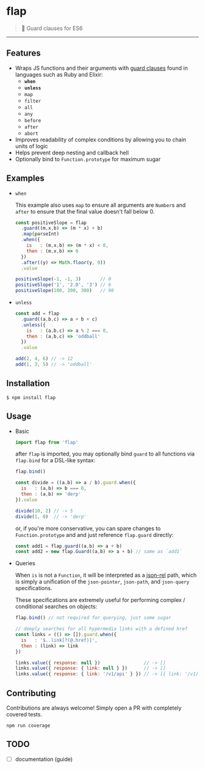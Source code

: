 # flap

> :moyai: Guard clauses for ES6

-----

## Features

 * Wraps JS functions and their arguments with [guard clauses](https://sourcemaking.com/refactoring/replace-nested-conditional-with-guard-clauses) found in languages such as Ruby and Elixir:
    * __`when`__
    * __`unless`__
    * `map`
    * `filter`
    * `all`
    * `any`
    * `before`
    * `after`
    * `abort`
 * Improves readability of complex conditions by allowing you to chain units of logic
 * Helps prevent deep nesting and callback hell
 * Optionally bind to `Function.prototype` for maximum sugar

## Examples

  * `when`

    This example also uses `map` to ensure all arguments are `Number`s and
    `after` to ensure that the final value doesn't fall below 0.

    ```javascript
    const positiveSlope = flap
      .guard((m,x,b) => (m * x) + b)
      .map(parseInt)
      .when({
        is   : (m,x,b) => (m * x) < 0,
        then : (m,x,b) => 0
      })
      .after((y) => Math.floor(y, 0))
      .value

    positiveSlope(-1, -1, 3)       // 0
    positiveSlope('1', '2.0', '3') // 6
    positiveSlope(100, 200, 300)   // 90
    ```

  * `unless`

    ```javascript
    const add = flap
      .guard((a,b,c) => a + b + c)
      .unless({
        is   : (a,b,c) => a % 2 === 0,
        then : (a,b,c) => 'oddball'
      })
      .value

    add(2, 4, 6) // -> 12
    add(1, 3, 5) // -> 'oddball'
    ````

## Installation

  ```
  $ npm install flap
  ```

## Usage

  * Basic

    ```javascript
    import flap from 'flap'
    ```

    after `flap` is imported, you may optionally bind `guard` to all functions
    via `flap.bind` for a DSL-like syntax:

    ```javascript
    flap.bind()

    const divide = ((a,b) => a / b).guard.when({
      is   : (a,b) => b === 0,
      then : (a,b) => 'derp'
    }).value

    divide(10, 2) // -> 5
    divide(1, 0)  // -> 'derp'
    ```
    or, if you're more conservative, you can spare changes to `Function.prototype` and
    and just reference `flap.guard` directly:

    ```javascript
    const add1 = flap.guard((a,b) => a + b)
    const add2 = new flap.Guard((a,b) => a + b) // same as `add1`
    ```

  * Queries

    When `is` is not a `Function`, it will be interpreted as a [json-rel](http://npmjs.com/slurmulon/json-rel/) path, which is simply a unification of the `json-pointer`, `json-path`, and `json-query` specifications.

    These specifications are extremely useful for performing complex / conditional searches on objects:

    ```javascript
    flap.bind() // not required for querying, just some sugar

    // deeply searches for all hypermedia links with a defined href
    const links = (() => []).guard.when({
      is   : '$..link[?(@.href)]',
      then : (link) => link
    })

    links.value({ response: null })                // -> []
    links.value({ response: { link: null } })      // -> []
    links.value({ response: { link: '/v1/api' } }) // -> [{ link: '/v1/api' }]
    ```

## Contributing

  Contributions are always welcome! Simply open a PR with completely covered tests.

  `npm run coverage`

## TODO

 - [ ] documentation (guide)
